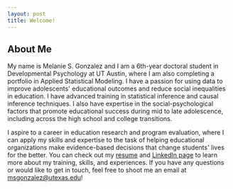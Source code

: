 ```yaml
---
layout: post
title: Welcome!
---
```



## About Me
My name is Melanie S. Gonzalez and I am a 6th-year doctoral student in Developmental Psychology at UT Austin, where I am also completing a portfolio in Applied Statistical Modeling. I have a passion for using data to improve adolescents' educational outcomes and reduce social inequalities in education. I have advanced training in statistical inference and causal inference techniques. I also have expertise in the social-psychological factors that promote educational success during mid to late adolescence, including across the high school and college transitions.

I aspire to a career in education research and program evaluation, where I can apply my skills and expertise to the task of helping educational organizations make evidence-based decisions that change students' lives for the better. You can check out my <a href="{{ site.baseurl }}/resume">resume</a> and [LinkedIn page](https://www.linkedin.com/in/melanie-s-gonzalez/) to learn more about my training, skills, and experiences. If you have any questions or would like to get in touch, feel free to shoot me an email at [msgonzalez@utexas.edu](mailto:msgonzalez@utexas.edu)! 

